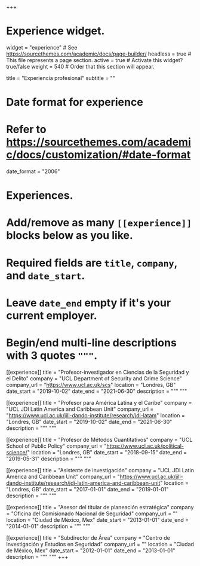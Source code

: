 +++
# Experience widget.
widget = "experience"  # See https://sourcethemes.com/academic/docs/page-builder/
headless = true  # This file represents a page section.
active = true  # Activate this widget? true/false
weight = 540  # Order that this section will appear.

title = "Experiencia profesional"
subtitle = ""

# Date format for experience
#   Refer to https://sourcethemes.com/academic/docs/customization/#date-format
date_format = "2006"

# Experiences.
#   Add/remove as many `[[experience]]` blocks below as you like.
#   Required fields are `title`, `company`, and `date_start`.
#   Leave `date_end` empty if it's your current employer.
#   Begin/end multi-line descriptions with 3 quotes `"""`.
[[experience]]
  title = "Profesor-investigador en Ciencias de la Seguridad y el Delito"
  company = "UCL Department of Security and Crime Science"
  company_url = "https://www.ucl.ac.uk/scs"
  location = "Londres, GB"
  date_start = "2019-10-02"
  date_end = "2021-06-30"
  description = """  """

[[experience]]
  title = "Profesor para América Latina y el Caribe"
  company = "UCL JDI Latin America and Caribbean Unit"
  company_url = "https://www.ucl.ac.uk/jill-dando-institute/research/jdi-latam"
  location = "Londres, GB"
  date_start = "2019-10-02"
  date_end = "2021-06-30"
  description = """  """

[[experience]]
  title = "Profesor de Métodos Cuantitativos"
  company = "UCL School of Public Policy"
  company_url = "https://www.ucl.ac.uk/political-science/"
  location = "Londres, GB"
  date_start = "2018-09-15"
  date_end = "2019-05-31"
  description = """  """

[[experience]]
  title = "Asistente de investigación"
  company = "UCL JDI Latin America and Caribbean Unit"
  company_url = "https://www.ucl.ac.uk/jill-dando-institute/research/jdi-latin-america-and-caribbean-unit"
  location = "Londres, GB"
  date_start = "2017-01-01"
  date_end = "2019-01-01"
  description = """ """

[[experience]]
  title = "Asesor del titular de planeación estratégica"
  company = "Oficina del Comisionado Nacional de Seguridad"
  company_url = ""
  location = "Ciudad de México, Mex"
  date_start = "2013-01-01"
  date_end = "2014-01-01"
  description = """  """

[[experience]]
  title = "Subdirector de Área"
  company = "Centro de Investigación y Estudios en Seguridad"
  company_url = ""
  location = "Ciudad de México, Mex"
  date_start = "2012-01-01"
  date_end = "2013-01-01"
  description = """  """
+++

